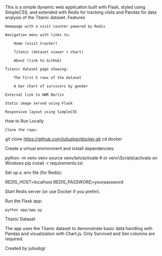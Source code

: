This is a simple dynamic web application built with Flask, styled using SimpleCSS, and extended with Redis for tracking visits and Pandas for data analysis of the Titanic dataset.
Features

    Homepage with a visit counter powered by Redis

    Navigation menu with links to:

        Home (visit tracker)

        Titanic (dataset viewer + chart)

        About (link to GitHub)

    Titanic dataset page showing:

        The first 5 rows of the dataset

        A bar chart of survivors by gender

    External link to HWR Berlin

    Static image served using Flask

    Responsive layout using SimpleCSS


How to Run Locally

    Clone the repo:

git clone https://github.com/juliusbgr/docker.git
cd docker

Create a virtual environment and install dependencies:

python -m venv venv
source venv/bin/activate  # or venv\Scripts\activate on Windows
pip install -r requirements.txt

Set up a .env file (for Redis):

REDIS_HOST=localhost
REDIS_PASSWORD=yourpassword

Start Redis server (or use Docker if you prefer).

Run the Flask app:

    python app/app.py

Titanic Dataset

The app uses the Titanic dataset to demonstrate basic data handling with Pandas and visualization with Chart.js. Only Survived and Sex columns are required.

Created by juliusbgr